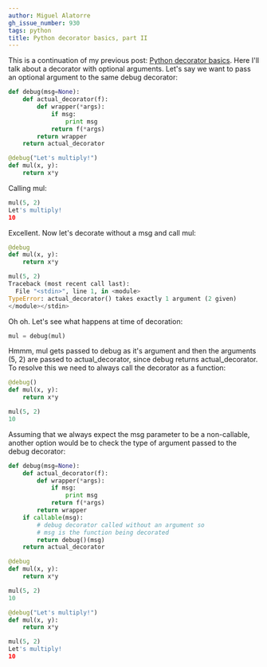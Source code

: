 ```yaml
---
author: Miguel Alatorre
gh_issue_number: 930
tags: python
title: Python decorator basics, part II
---
```




This is a continuation of my previous post: [Python decorator basics](/blog/2013/12/13/python-decorator-basics). Here I'll talk about a decorator with optional arguments. Let's say we want to pass an optional argument to the same debug decorator:

```python
def debug(msg=None):
    def actual_decorator(f):
        def wrapper(*args):
            if msg:
                print msg
            return f(*args)
        return wrapper
    return actual_decorator

@debug("Let's multiply!")
def mul(x, y):
    return x*y
```

Calling mul:

```python
mul(5, 2)
Let's multiply!
10
```

Excellent. Now let's decorate without a msg and call mul:

```python
@debug
def mul(x, y):
    return x*y

mul(5, 2)
Traceback (most recent call last):
  File "<stdin>", line 1, in <module>
TypeError: actual_decorator() takes exactly 1 argument (2 given)
</module></stdin>
```

Oh oh. Let's see what happens at time of decoration:

```python
mul = debug(mul)
```

Hmmm, mul gets passed to debug as it's argument and then the arguments (5, 2) are passed to actual_decorator, since debug returns actual_decorator. To resolve this we need to always call the decorator as a function:

```python
@debug()
def mul(x, y):
    return x*y

mul(5, 2)
10
```

Assuming that we always expect the msg parameter to be a non-callable, another option would be to check the type of argument passed to the debug decorator:

```python
def debug(msg=None):
    def actual_decorator(f):
        def wrapper(*args):
            if msg:
                print msg
            return f(*args)
        return wrapper
    if callable(msg):
        # debug decorator called without an argument so
        # msg is the function being decorated
        return debug()(msg)
    return actual_decorator

@debug
def mul(x, y):
    return x*y

mul(5, 2)
10

@debug("Let's multiply!")
def mul(x, y):
    return x*y

mul(5, 2)
Let's multiply!
10
```

